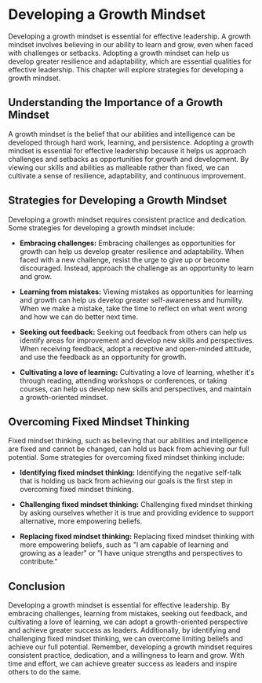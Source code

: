 Developing a Growth Mindset
==============================================================

Developing a growth mindset is essential for effective leadership. A growth mindset involves believing in our ability to learn and grow, even when faced with challenges or setbacks. Adopting a growth mindset can help us develop greater resilience and adaptability, which are essential qualities for effective leadership. This chapter will explore strategies for developing a growth mindset.

Understanding the Importance of a Growth Mindset
------------------------------------------------

A growth mindset is the belief that our abilities and intelligence can be developed through hard work, learning, and persistence. Adopting a growth mindset is essential for effective leadership because it helps us approach challenges and setbacks as opportunities for growth and development. By viewing our skills and abilities as malleable rather than fixed, we can cultivate a sense of resilience, adaptability, and continuous improvement.

Strategies for Developing a Growth Mindset
------------------------------------------

Developing a growth mindset requires consistent practice and dedication. Some strategies for developing a growth mindset include:

* **Embracing challenges:** Embracing challenges as opportunities for growth can help us develop greater resilience and adaptability. When faced with a new challenge, resist the urge to give up or become discouraged. Instead, approach the challenge as an opportunity to learn and grow.

* **Learning from mistakes:** Viewing mistakes as opportunities for learning and growth can help us develop greater self-awareness and humility. When we make a mistake, take the time to reflect on what went wrong and how we can do better next time.

* **Seeking out feedback:** Seeking out feedback from others can help us identify areas for improvement and develop new skills and perspectives. When receiving feedback, adopt a receptive and open-minded attitude, and use the feedback as an opportunity for growth.

* **Cultivating a love of learning:** Cultivating a love of learning, whether it's through reading, attending workshops or conferences, or taking courses, can help us develop new skills and perspectives, and maintain a growth-oriented mindset.

Overcoming Fixed Mindset Thinking
---------------------------------

Fixed mindset thinking, such as believing that our abilities and intelligence are fixed and cannot be changed, can hold us back from achieving our full potential. Some strategies for overcoming fixed mindset thinking include:

* **Identifying fixed mindset thinking:** Identifying the negative self-talk that is holding us back from achieving our goals is the first step in overcoming fixed mindset thinking.

* **Challenging fixed mindset thinking:** Challenging fixed mindset thinking by asking ourselves whether it is true and providing evidence to support alternative, more empowering beliefs.

* **Replacing fixed mindset thinking:** Replacing fixed mindset thinking with more empowering beliefs, such as "I am capable of learning and growing as a leader" or "I have unique strengths and perspectives to contribute."

Conclusion
----------

Developing a growth mindset is essential for effective leadership. By embracing challenges, learning from mistakes, seeking out feedback, and cultivating a love of learning, we can adopt a growth-oriented perspective and achieve greater success as leaders. Additionally, by identifying and challenging fixed mindset thinking, we can overcome limiting beliefs and achieve our full potential. Remember, developing a growth mindset requires consistent practice, dedication, and a willingness to learn and grow. With time and effort, we can achieve greater success as leaders and inspire others to do the same.

